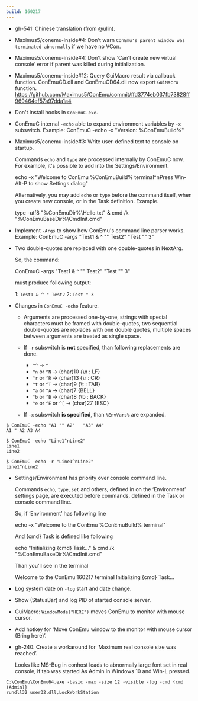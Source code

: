```yaml
---
build: 160217
---
```


* gh-541: Chinese translation (from @ulin).
* Maximus5/conemu-inside#4: Don't warn `ConEmu's parent window was terminated abnormally` if we have no VCon.
* Maximus5/conemu-inside#4: Don't show ‘Can't create new virtual console’ error if parent was killed during initialization.
* Maximus5/conemu-inside#12: Query GuiMacro result via callback function.
  ConEmuCD.dll and ConEmuCD64.dll now export `GuiMacro` function.
  <https://github.com/Maximus5/ConEmu/commit/ffd3774eb037fb73828ff969464ef57a97dda1a4>
* Don't install hooks in `ConEmuC.exe`.
* ConEmuC internal `-echo` able to expand environment variables by `-x` subswitch.
  Example: ConEmuC -echo -x "Version: %ConEmuBuild%"
* Maximus5/conemu-inside#3: Write user-defined text to console on startup.

  Commands `echo` and `type` are processed internally by ConEmuC now.
  For example, it's possible to add into the Settings/Environment.

    echo -x "Welcome to ConEmu %ConEmuBuild% terminal^nPress Win-Alt-P to show Settings dialog"

  Alternatively, you may add `echo` or `type` before the command itself,
  when you create new console, or in the Task definition. Example.

    type -utf8 "%ConEmuDir%\Hello.txt" & cmd /k "%ConEmuBaseDir%\CmdInit.cmd"

* Implement `-Args` to show how ConEmu's command line parser works.
  Example: ConEmuC -args "Test1 & ^ "" Test2" "Test "" 3"

* Two double-quotes are replaced with one double-quotes in NextArg.

  So, the command:

    ConEmuC -args "Test1 & ^ "" Test2" "Test "" 3"

  must produce following output:

    1: `Test1 & ^ " Test2`
    2: `Test " 3`

* Changes in `ConEmuC -echo` feature.

  * Arguments are processed one-by-one, strings with special characters
    must be framed with double-quotes, two sequential double-quotes are
    replaces with one double quotes, multiple spaces between arguments
    are treated as single space.

  * If `-r` subswitch is **not** specified, than following replacements are done.

    * `^^` -> `^`
    * `^n` or `^N` -> (char)10 {\n : LF}
    * `^r` or `^R` -> (char)13 {\r : CR}
    * `^t` or `^T` -> (char)9  {\t : TAB}
    * `^a` or `^A` -> (char)7  {BELL}
    * `^b` or `^B` -> (char)8  {\b : BACK}
    * `^e` or `^E` or `^[` -> (char)27  {ESC}

  * If `-x` subswitch **is specified**, than `%EnvVars%` are expanded.

~~~
$ ConEmuC -echo "A1 "" A2"   "A3" A4"
A1 " A2 A3 A4

$ ConEmuC -echo "Line1^nLine2"
Line1
Line2

$ ConEmuC -echo -r "Line1^nLine2"
Line1^nLine2
~~~

* Settings/Environment has priority over console command line.

  Commands `echo`, `type`, `set` and others, defined in on the ‘Environment’
  settings page, are executed before commands, defined in the Task or console
  command line.

  So, if ‘Environment’ has following line

    echo -x "Welcome to the ConEmu %ConEmuBuild% terminal"

  And {cmd} Task is defined like following

    echo "Initializing {cmd} Task..." & cmd /k "%ConEmuBaseDir%\CmdInit.cmd"

  Than you'll see in the terminal

    Welcome to the ConEmu 160217 terminal
    Initializing {cmd} Task...

* Log system date on `-log` start and date change.
* Show (StatusBar) and log PID of started console server.
* GuiMacro: `WindowMode("HERE")` moves ConEmu to monitor with mouse cursor.
* Add hotkey for ‘Move ConEmu window to the monitor with mouse cursor (Bring here)’.
* gh-240: Create a workaround for ‘Maximum real console size was reached’.

  Looks like MS-Bug in conhost leads to abnormally large font set in real console,
  if tab was started As Admin in Windows 10 and Win-L pressed.

~~~
C:\ConEmu\ConEmu64.exe -basic -max -size 12 -visible -log -cmd {cmd (Admin)}
rundll32 user32.dll,LockWorkStation
~~~
